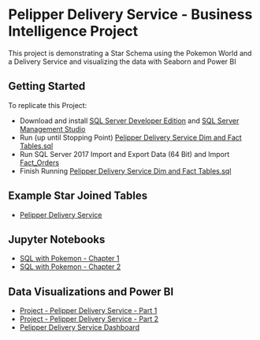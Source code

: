 # Pelipper Delivery Service - Business Intelligence Project

This project is demonstrating a Star Schema using the Pokemon World and a Delivery Service and visualizing the data with Seaborn and Power BI 

## Getting Started
To replicate this Project: 
* Download and install [SQL Server Developer Edition](https://www.microsoft.com/en-us/sql-server/sql-server-downloads) and [SQL Server Management Studio](https://docs.microsoft.com/en-us/sql/ssms/download-sql-server-management-studio-ssms?view=sql-server-2017) 
* Run (up until Stopping Point) [Pelipper Delivery Service Dim and Fact Tables.sql
](https://github.com/CentsOfFate/Pelipper-Delivery-Service/blob/master/Pelipper%20Delivery%20Service%20Dim%20and%20Fact%20Tables.sql)
* Run SQL Server 2017 Import and Export Data (64 Bit) and Import [Fact_Orders](https://github.com/CentsOfFate/Pelipper-Delivery-Service/blob/master/Fact_Orders.xlsx)
* Finish Running [Pelipper Delivery Service Dim and Fact Tables.sql
](https://github.com/CentsOfFate/Pelipper-Delivery-Service/blob/master/Pelipper%20Delivery%20Service%20Dim%20and%20Fact%20Tables.sql)

## Example Star Joined Tables
* [Pelipper Delivery Service](https://github.com/CentsOfFate/Pelipper-Delivery-Service/blob/master/Pelipper%20Delivery%20Service.xlsx)

## Jupyter Notebooks
* [SQL with Pokemon - Chapter 1](https://github.com/CentsOfFate/Pelipper-Delivery-Service/blob/master/Notebooks/SQL%20with%20Pokemon%20-%20Chapter%201.ipynb)
* [SQL with Pokemon - Chapter 2](https://github.com/CentsOfFate/Pelipper-Delivery-Service/blob/master/Notebooks/SQL%20with%20Pokemon%20-%20Chapter%202.ipynb)

## Data Visualizations and Power BI
* [Project - Pelipper Delivery Service - Part 1](https://github.com/CentsOfFate/Pelipper-Delivery-Service/blob/master/Notebooks/Project%20-%20Pelipper%20Delivery%20Service%20-%20Part%201.ipynb)
* [Project - Pelipper Delivery Service - Part 2](https://github.com/CentsOfFate/Pelipper-Delivery-Service/blob/master/Notebooks/Project%20-%20Pelipper%20Delivery%20Service%20-%20Part%202.ipynb)
* [Pelipper Delivery Service Dashboard](https://app.powerbigov.us/view?r=eyJrIjoiMGYyNGFjZWQtNzI3ZS00ZjJmLWI1YzktMWVlZTUxZTM0M2M3IiwidCI6IjcwYWY1NDdjLTY5YWItNDE2ZC1iNGE2LTU0M2I1Y2U1MmI5OSJ9)

